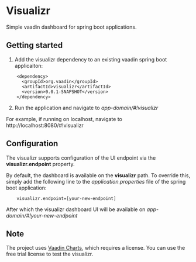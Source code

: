 # Visualizr
Simple vaadin dashboard for spring boot applications.

## Getting started
1. Add the visualizr dependency to an existing vaadin spring boot applicaiton:

```
    <dependency>
      <groupId>org.vaadin</groupId>
      <artifactId>visualizr</artifactId>
      <version>0.0.1-SNAPSHOT</version>
    </dependency>
```

2. Run the application and navigate to _app-domain/#!visualizr_

For example, if running on localhost, navigate to http://localhost:8080/#!visualizr

## Configuration
The visualizr supports configuration of the UI endpoint via the __visualizr.endpoint__ property.

By default, the dashboard is available on the __visualizr__ path. To override this, simply add the following line to the _application.properties_ file of the spring boot application:

```
    visualizr.endpoint=[your-new-endpoint]
```

After which the visualizr dashboard UI will be available on _app-domain/#!your-new-endpoint_

## Note
The project uses [Vaadin Charts](https://vaadin.com/charts), which requires a license. You can use the free trial license to test the visualizr.
